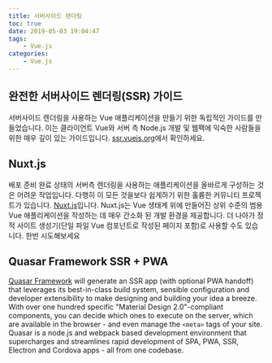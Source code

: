 ```yaml
---
title: 서버사이드 렌더링
toc: true
date: 2019-05-03 19:04:47
tags:
	- Vue.js
categories:
	- Vue.js
---
```


## 완전한 서버사이드 렌더링(SSR) 가이드

서버사이드 렌더링을 사용하는 Vue 애플리케이션을 만들기 위한 독립적인 가이드를 만들었습니다. 이는 클라이언트 Vue와 서버 측 Node.js 개발 및 웹팩에 익숙한 사람들을 위한 매우 깊이 있는 가이드입니다. [ssr.vuejs.org](https://ssr.vuejs.org/)에서 확인하세요.

## Nuxt.js

배포 준비 완료 상태의 서버측 렌더링을 사용하는 애플리케이션을 올바르게 구성하는 것은 어려운 작업입니다. 다행히 이 모든 것을보다 쉽게하기 위한 훌륭한 커뮤니티 프로젝트가 있습니다. [Nuxt.js](https://nuxtjs.org/)입니다. Nuxt.js는 Vue 생태계 위에 만들어진 상위 수준의 범용 Vue 애플리케이션을 작성하는 데 매우 간소화 된 개발 환경을 제공합니다. 더 나아가 정적 사이트 생성기(단일 파일 Vue 컴포넌트로 작성된 페이지 포함)로 사용할 수도 있습니다. 한번 시도해보세요

## Quasar Framework SSR + PWA

[Quasar Framework](https://quasar.dev) will generate an SSR app (with optional PWA handoff) that leverages its best-in-class build system, sensible configuration and developer extensibility to make designing and building your idea a breeze. With over one hundred specific "Material Design 2.0"-compliant components, you can decide which ones to execute on the server, which are available in the browser - and even manage the `<meta>` tags of your site. Quasar is a node.js and webpack based development environment that supercharges and streamlines rapid development of SPA, PWA, SSR, Electron and Cordova apps - all from one codebase.
